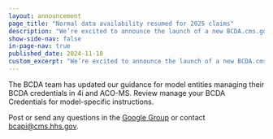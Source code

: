 ```yaml
---
layout: announcement
page_title: "Normal data availability resumed for 2025 claims"
description: "We’re excited to announce the launch of a new BCDA.cms.gov based on your feedback, user research, and testing."
show-side-nav: false
in-page-nav: true
published_date: 2024-11-18
custom_excerpt: "We’re excited to announce the launch of a new BCDA.cms.gov based on your feedback, user research, and testing."
---
```


The BCDA team has updated our guidance for model entities managing their BCDA credentials in 4i and ACO-MS. Review manage your BCDA Credentials for model-specific instructions. 

Post or send any questions in the <a href="https://groups.google.com/g/bc-api" target="_blank" rel="nofollow noreferrer">Google Group</a> or contact [bcapi@cms.hhs.gov](mailto:bcapi@cms.hhs.gov).
